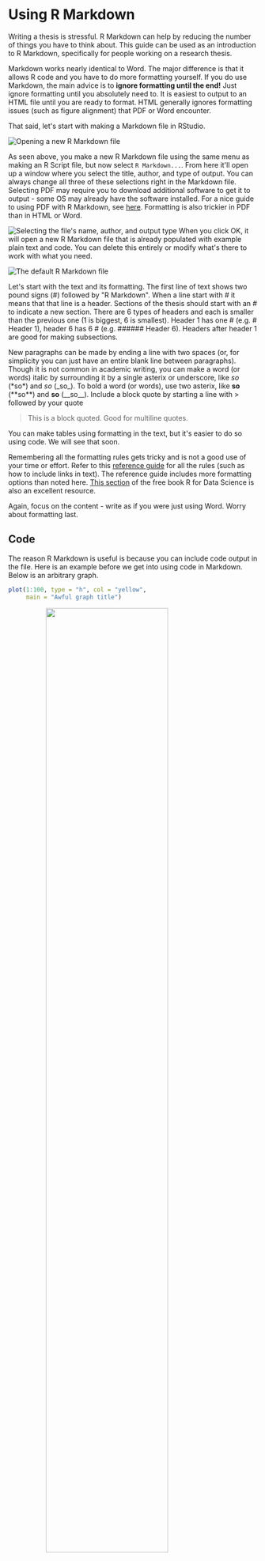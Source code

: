 
# Using R Markdown

Writing a thesis is stressful. R Markdown can help by reducing the number of things you have to think about. This guide can be used as an introduction to R Markdown, specifically for people working on a research thesis.

Markdown works nearly identical to Word. The major difference is that it allows R code and you have to do more formatting yourself. If you do use Markdown, the main advice is to **ignore formatting until the end!** Just ignore formatting until you absolutely need to. It is easiest to output to an HTML file until you are ready to format. HTML generally ignores formatting issues (such as figure alignment) that PDF or Word encounter. 

That said, let's start with making a Markdown file in RStudio.

![Opening a new R Markdown file](images/markdown1.png)

As seen above, you make a new R Markdown file using the same menu as making an R Script file, but now select `R Markdown...`. From here it'll open up a window where you select the title, author, and type of output. You can always change all three of these selections right in the Markdown file. Selecting PDF may require you to download additional software to get it to output - some OS may already have the software installed. For a nice guide to using PDF with R Markdown, see  [here](https://medium.com/@sorenlind/create-pdf-.reports-using-r-r-markdown-latex-and-knitr-on-windows-10-952b0c48bfa9). Formatting is also trickier in PDF than in HTML or Word.

![Selecting the file's name, author, and output type](images/markdown2.png)
When you click OK, it will open a new R Markdown file that is already populated with example plain text and code. You can delete this entirely or modify what's there to work with what you need. 

![The default R Markdown file](images/markdown6.png)

Let's start with the text and its formatting. The first line of text shows two pound signs (#) followed by "R Markdown". When a line start with # it means that that line is a header. Sections of the thesis should start with an # to indicate a new section. There are 6 types of headers and each is smaller than the previous one (1 is biggest, 6 is smallest). Header 1 has one # (e.g. # Header 1), header 6 has 6 # (e.g. ###### Header 6). Headers after header 1 are good for making subsections.  

New paragraphs can be made by ending a line with two spaces (or, for simplicity you can just have an entire blank line between paragraphs). Though it is not common in academic writing, you can make a word (or words) italic by surrounding it by a single asterix or underscore, like *so* (\*so\*) and _so_ (\_so\_). To bold a word (or words), use two asterix, like **so** (\*\*so\*\*) and __so__ (\_\_so\_\_). Include a block quote by starting a line with > followed by your quote

> This is a block quoted. Good for multiline quotes. 

You can make tables using formatting in the text, but it's easier to do so using code. We will see that soon.

Remembering all the formatting rules gets tricky and is not a good use of your time or effort. Refer to this [reference guide](https://www.rstudio.com/wp-content/uploads/2015/03/rmarkdown-reference.pdf) for all the rules (such as how to include links in text). The reference guide includes more formatting options than noted here. [This section](http://r4ds.had.co.nz/r-markdown.html) of the free book R for Data Science is also an excellent resource. 

Again, focus on the content - write as if you were just using Word. Worry about formatting last. 

## Code

The reason R Markdown is useful is because you can include code output in the file. Here is an example before we get into using code in Markdown. Below is an arbitrary graph.


```r
plot(1:100, type = "h", col = "yellow",
     main = "Awful graph title")
```

<img src="rmarkdown_files/figure-html/unnamed-chunk-2-1.png" width="70%" style="display: block; margin: auto;" />

If you had put this graph in your Word document and decided to change it you would have to replace it every time you made a change. While this is a minor procedure, it adds up if you have many graphs or decide to change the graph frequently. Below is the same graph with just the title and color changed. If this were my thesis, I could have changed the original code and been assured that the most up-to-date graph (or table, etc.) is always the one included with the thesis. Change the code and never think about it. 


```r
plot(1:100, type = "h", col = "blue",
     main = "Great graph title!")
```

<img src="rmarkdown_files/figure-html/unnamed-chunk-3-1.png" width="70%" style="display: block; margin: auto;" />

### Only use code to make output

Code in R Markdown is for showing results. This means only include the code that makes the graphs, tables (including regression output), etc.. The code to read in data and clean it should remain in your R Scripts. The code you do include here should only read in the cleaned data and create the output to include in the document. 

The terminology used here will be `chunks`. This just means pieces of R code included among the plain text. All code must be in these chunks to be run. Inside a chunk, you can run any code you like. To make a chunk, click `Insert` and then `R`. It will add a chunk wherever your cursor is.

If you do not have the R Markdown file in the same folder as your data, you'll need to set the working directory in a chunk before reading the data. However, once a working directory is set, or data is read, it applies for all following chunks. You will also need to run any packages (using library()) to use them in a chunk.

![Adding a new code chunk](images/markdown3.PNG)



![A code chunk](images/chunk_example.PNG)

Notice the three \` at the top and bottom of the chunk. Don't touch these! They tell R that anything in it is a chunk (i.e. that R should run the code). Inside the squiggly brackets are instructions about how the code is outputted. Here you can specify, among other things (see reference guide for more), if the code will be outputted or just the output itself, captions for tables or graphs, and formatting for output. Include all of these options after the `r` in the squiggly brackets. Multiple options must be separated by a comma (just like options in normal R functions). The most common option is `echo` which says whether to show the code in the document or not. For the thesis you only want to show the output, not the code so include `echo = FALSE`. 

Here's an example, first with default options then with `echo = FALSE`.


```r
print("Hello")
#> [1] "Hello"
```


```
#> [1] "Hello"
```

Though you can't see it unless looking at the Markdown file, there are two code chunks, the second which has the `echo = FALSE` option. That is why you only see the code "print("Hello")" above the first result. 
When you make the output file (called "knitting" the file), all code chunks will run and you will see the output included in the document. To run the code inside of RStudio, click the green right-arrow at the top-right of each chunk. This will run all code in that chunk.

![Run the code in a chunk](images/markdown7.PNG)

## Figures and Tables

Above was a code chunk that makes a graph. The only addition you will likely make to this type of code is to add a caption. Do this by adding the option `fig.cap = ""` with the caption in the quotes.

<div class="figure" style="text-align: center">
<img src="rmarkdown_files/figure-html/unnamed-chunk-7-1.png" alt="This is an example figure caption" width="70%" />
<p class="caption">(\#fig:unnamed-chunk-7)This is an example figure caption</p>
</div>

![Note the figure caption is in the chunk options section (squiggly brackets)](images/figure_caption.PNG)

There a number of packages that change how tables are displayed. We will use the basic `knitr` package. The easiest way to make a table in Markdown is to make a data.frame with all the data (and column names) you want and then show that data.frame. For this example we will subset the mtcars data (which is included in R) to just the first 5 rows and columns. The `kable` function from the `knitr` package will then make a nice looking table. With `kable` you can add the caption directly in the `kable()` function rather than using `fig.cap =""` in the chunk. The option `echo` is set to TRUE here so you can see the code without looking at the Markdown file itself. 


```r
library(knitr)
mtcars_small <- mtcars[1:5, 1:5]
kable(mtcars_small, caption = "This is an example table caption")
```



Table: (\#tab:unnamed-chunk-8)This is an example table caption

                      mpg   cyl   disp    hp   drat
------------------  -----  ----  -----  ----  -----
Mazda RX4            21.0     6    160   110   3.90
Mazda RX4 Wag        21.0     6    160   110   3.90
Datsun 710           22.8     4    108    93   3.85
Hornet 4 Drive       21.4     6    258   110   3.08
Hornet Sportabout    18.7     8    360   175   3.15


## Finally, making the output file

To create the Word or PDF output click `Knit` and it will create the output in the format set in the very top. To change this format click the white down-arrow directly to the right of `Knit` and it will drop-down a menu with output options. Click the option you want and it will output it in that format and change that to the new default. Sometimes it takes a while for it to output, so be patient. And sometimes it fails so just try to output again. 

![Change the output format](images/markdown4.PNG)

Markdown has many more options than presented here. This lesson should get you through the thesis. If you are interested in Markdown, there are great resources online.
